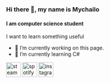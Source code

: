 ### Hi there 👋, my name is Mychailo
#### I am computer science student
I want to learn something useful

- 🔭 I’m currently working on this page. 
- 🌱 I’m currently learning C# 


[<img src='https://cdn.jsdelivr.net/npm/simple-icons@3.0.1/icons/steam.svg' alt='steam' height='40'>](https://steamcommunity.com/id/x_revenoir_x/)  [<img src='https://cdn.jsdelivr.net/npm/simple-icons@3.0.1/icons/spotify.svg' alt='spotify' height='40'>](https://open.spotify.com/user/5kqep8ww9cbu4b2k9kvwa8boz?si=a65fbd1f797c4c8a)  [<img src='https://cdn.jsdelivr.net/npm/simple-icons@3.0.1/icons/instagram.svg' alt='instagram' height='40'>](https://www.instagram.com/x_revenoir_x/)  

